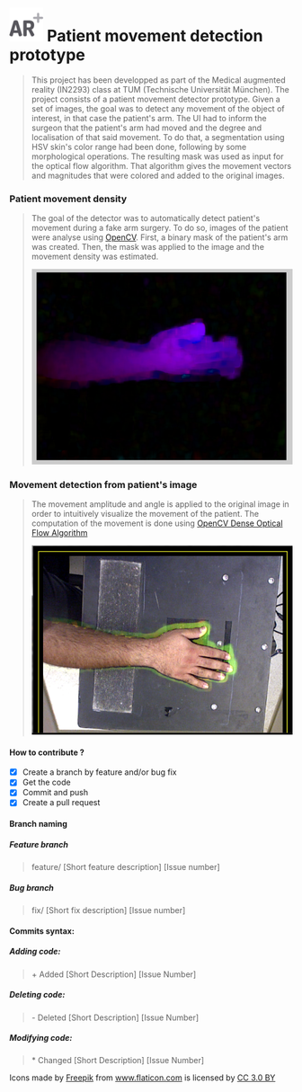 #  <img src="/icons/augmented-reality.png" width="60" vertical-align="bottom"> Patient movement detection prototype
> This project has been developped as part of the Medical augmented reality (IN2293) class at TUM (Technische Universität München). The project consists of a patient movement detector prototype. Given a set of images, the goal was to detect any movement of the object of interest, in that case the patient's arm. The UI had to inform the surgeon that the patient's arm had moved and the degree and localisation of that said movement. To do that, a segmentation using HSV skin's color range had been done, following by some morphological operations. The resulting mask was used as input for the optical flow algorithm. That algorithm gives the movement vectors and magnitudes that were colored and added to the original images.

### Patient movement density
> The goal of the detector was to automatically detect patient's movement during a fake arm surgery. To do so, images of the patient were analyse using [OpenCV](https://opencv.org/). First, a binary mask of the patient's arm was created. Then, the mask was applied to the image and the movement density was estimated.
> <p align="center"><img src="/images/movement_density.PNG" width="600" vertical-align="bottom"><p>
  
### Movement detection from patient's image
> The movement amplitude and angle is applied to the original image in order to intuitively visualize the movement of the patient. The computation of the movement is done using [OpenCV Dense Optical Flow Algorithm](https://docs.opencv.org/3.4/d7/d8b/tutorial_py_lucas_kanade.html)
> <p align="center"><img src="/images/movement_detection.PNG" width="600" vertical-align="bottom"><p>
  

#### How to contribute ?
- [X] Create a branch by feature and/or bug fix
- [X] Get the code
- [X] Commit and push
- [X] Create a pull request

#### Branch naming

##### Feature branch
> feature/ [Short feature description] [Issue number]

##### Bug branch
> fix/ [Short fix description] [Issue number]

#### Commits syntax:

##### Adding code:
> \+ Added [Short Description] [Issue Number]

##### Deleting code:
> \- Deleted [Short Description] [Issue Number]

##### Modifying code:
> \* Changed [Short Description] [Issue Number]


Icons made by <a href="http://www.flaticon.com/authors/freepik" title="Freepik">Freepik</a> from <a href="http://www.flaticon.com" title="Flaticon">www.flaticon.com</a> is licensed by <a href="http://creativecommons.org/licenses/by/3.0/" title="Creative Commons BY 3.0" target="_blank">CC 3.0 BY</a>
